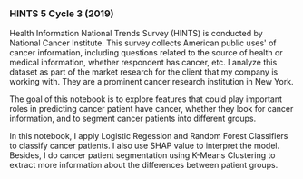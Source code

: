 ### HINTS 5 Cycle 3 (2019)

Health Information National Trends Survey (HINTS) is conducted by National Cancer Institute. This survey collects American public uses' of cancer information, including questions related to the source of health or medical information, whether respondent has cancer, etc. 
I analyze this dataset as part of the market research for the client that my company is working with. They are a prominent cancer research institution in New York. 

The goal of this notebook is to explore features that could play important roles in predicting cancer patient have cancer, whether they look for cancer information, and to segment cancer patients into different groups.

In this notebook, I apply Logistic Regession and Random Forest Classifiers to classify cancer patients. I also use SHAP value to interpret the model.
Besides, I do cancer patient segmentation using K-Means Clustering to extract more information about the differences between patient groups. 
